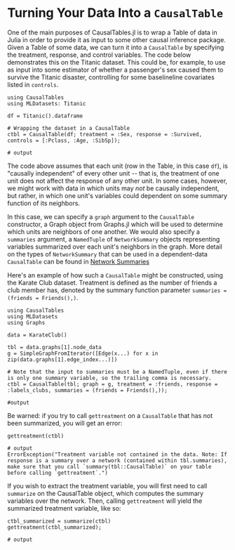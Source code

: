 # Turning Your Data Into a `CausalTable`

One of the main purposes of CausalTables.jl is to wrap a Table of data in Julia in order to provide it as input to some other causal inference package. Given a Table of some data, we can turn it into a `CausalTable` by specifying the treatment, response, and control variables. The code below demonstrates this on the Titanic dataset. This could be, for example, to use as input into some estimator of whether a passenger's sex caused them to survive the Titanic disaster, controlling for some baselineline covariates listed in `controls`.

```jldoctest titanic
using CausalTables
using MLDatasets: Titanic

df = Titanic().dataframe

# Wrapping the dataset in a CausalTable
ctbl = CausalTable(df; treatment = :Sex, response = :Survived, controls = [:Pclass, :Age, :SibSp]);

# output
```

The code above assumes that each unit (row in the Table, in this case `df`), is "causally independent" of every other unit -- that is, the treatment of one unit does not affect the response of any other unit. In some cases, however, we might work with data in which units may *not* be causally independent, but rather, in which one unit's variables could dependent on some summary function of its neighbors. 

In this case, we can specify a `graph` argument to the `CausalTable` constructor, a Graph object from Graphs.jl which will be used to determine which units are neighbors of one another. We would also specify a `summaries` argument, a `NamedTuple` of `NetworkSummary` objects representing variables summarized over each unit's neighbors in the graph. More detail on the types of `NetworkSummary` that can be used in a dependent-data `CausalTable` can be found in [Network Summaries](man/network-summaries.md)

Here's an example of how such a `CausalTable` might be constructed, using the Karate Club dataset. Treatment is defined as the number of friends a club member has, denoted by the summary function parameter `summaries = (friends = Friends(),)`. 

```jldoctest karateclub
using CausalTables
using MLDatasets
using Graphs

data = KarateClub()

tbl = data.graphs[1].node_data
g = SimpleGraphFromIterator([Edge(x...) for x in zip(data.graphs[1].edge_index...)])

# Note that the input to summaries must be a NamedTuple, even if there is only one summary variable, so the trailing comma is necessary.
ctbl = CausalTable(tbl; graph = g, treatment = :friends, response = :labels_clubs, summaries = (friends = Friends(),));

#output
```

Be warned: if you try to call `gettreatment` on a `CausalTable` that has not been summarized, you will get an error:

```jldoctest karateclub
gettreatment(ctbl)

# output
ErrorException("Treatment variable not contained in the data. Note: If response is a summary over a network (contained within tbl.summaries), make sure that you call `summary(tbl::CausalTable)` on your table before calling `gettreatment`.")
```

If you wish to extract the treatment variable, you will first need to call `summarize` on the CausalTable object, which computes the summary variables over the network. Then, calling `gettreatment` will yield the summarized treatment variable, like so:

```jldoctest karateclub
ctbl_summarized = summarize(ctbl)
gettreatment(ctbl_summarized);

# output
```